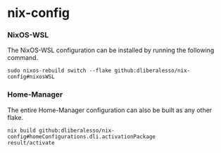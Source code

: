 # nix-config

### NixOS-WSL

The NixOS-WSL configuration can be installed by running the following command.

```console
sudo nixos-rebuild switch --flake github:dliberalesso/nix-config#nixosWSL
```

### Home-Manager

The entire Home-Manager configuration can also be built as any other flake.

```console
nix build github:dliberalesso/nix-config#homeConfigurations.dli.activationPackage
result/activate
```
